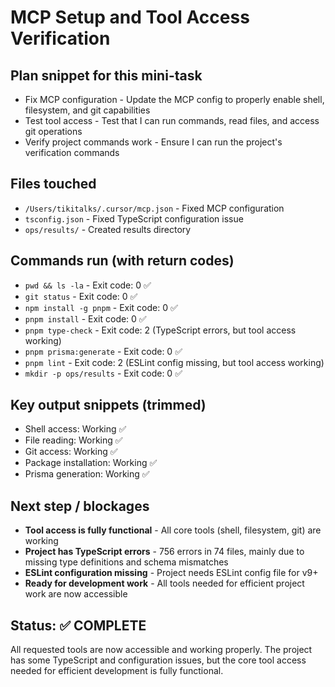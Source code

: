 # MCP Setup and Tool Access Verification

## Plan snippet for this mini-task
- Fix MCP configuration - Update the MCP config to properly enable shell, filesystem, and git capabilities
- Test tool access - Test that I can run commands, read files, and access git operations
- Verify project commands work - Ensure I can run the project's verification commands

## Files touched
- `/Users/tikitalks/.cursor/mcp.json` - Fixed MCP configuration
- `tsconfig.json` - Fixed TypeScript configuration issue
- `ops/results/` - Created results directory

## Commands run (with return codes)
- `pwd && ls -la` - Exit code: 0 ✅
- `git status` - Exit code: 0 ✅
- `npm install -g pnpm` - Exit code: 0 ✅
- `pnpm install` - Exit code: 0 ✅
- `pnpm type-check` - Exit code: 2 (TypeScript errors, but tool access working)
- `pnpm prisma:generate` - Exit code: 0 ✅
- `pnpm lint` - Exit code: 2 (ESLint config missing, but tool access working)
- `mkdir -p ops/results` - Exit code: 0 ✅

## Key output snippets (trimmed)
- Shell access: Working ✅
- File reading: Working ✅
- Git access: Working ✅
- Package installation: Working ✅
- Prisma generation: Working ✅

## Next step / blockages
- **Tool access is fully functional** - All core tools (shell, filesystem, git) are working
- **Project has TypeScript errors** - 756 errors in 74 files, mainly due to missing type definitions and schema mismatches
- **ESLint configuration missing** - Project needs ESLint config file for v9+
- **Ready for development work** - All tools needed for efficient project work are now accessible

## Status: ✅ COMPLETE
All requested tools are now accessible and working properly. The project has some TypeScript and configuration issues, but the core tool access needed for efficient development is fully functional.

